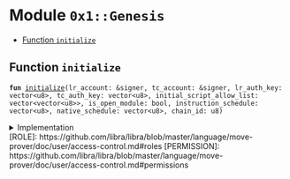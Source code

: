 
<a name="0x1_Genesis"></a>

# Module `0x1::Genesis`



-  [Function <code>initialize</code>](#0x1_Genesis_initialize)


<a name="0x1_Genesis_initialize"></a>

## Function `initialize`



<pre><code><b>fun</b> <a href="Genesis.md#0x1_Genesis_initialize">initialize</a>(lr_account: &signer, tc_account: &signer, lr_auth_key: vector&lt;u8&gt;, tc_auth_key: vector&lt;u8&gt;, initial_script_allow_list: vector&lt;vector&lt;u8&gt;&gt;, is_open_module: bool, instruction_schedule: vector&lt;u8&gt;, native_schedule: vector&lt;u8&gt;, chain_id: u8)
</code></pre>



<details>
<summary>Implementation</summary>


<pre><code><b>fun</b> <a href="Genesis.md#0x1_Genesis_initialize">initialize</a>(
    lr_account: &signer,
    tc_account: &signer,
    lr_auth_key: vector&lt;u8&gt;,
    tc_auth_key: vector&lt;u8&gt;,
    initial_script_allow_list: vector&lt;vector&lt;u8&gt;&gt;,
    is_open_module: bool,
    instruction_schedule: vector&lt;u8&gt;,
    native_schedule: vector&lt;u8&gt;,
    chain_id: u8,
) {

    <a href="LibraAccount.md#0x1_LibraAccount_initialize">LibraAccount::initialize</a>(lr_account, x"00000000000000000000000000000000");

    <a href="ChainId.md#0x1_ChainId_initialize">ChainId::initialize</a>(lr_account, chain_id);

    // On-chain config setup
    <a href="LibraConfig.md#0x1_LibraConfig_initialize">LibraConfig::initialize</a>(lr_account);

    // Currency setup
    <a href="Libra.md#0x1_Libra_initialize">Libra::initialize</a>(lr_account);

    // Currency setup
    <a href="Coin1.md#0x1_Coin1_initialize">Coin1::initialize</a>(lr_account, tc_account);
    <a href="Coin2.md#0x1_Coin2_initialize">Coin2::initialize</a>(lr_account, tc_account);

    <a href="LBR.md#0x1_LBR_initialize">LBR::initialize</a>(
        lr_account,
        tc_account,
    );

    <a href="AccountFreezing.md#0x1_AccountFreezing_initialize">AccountFreezing::initialize</a>(lr_account);

    <a href="TransactionFee.md#0x1_TransactionFee_initialize">TransactionFee::initialize</a>(tc_account);

    <a href="LibraSystem.md#0x1_LibraSystem_initialize_validator_set">LibraSystem::initialize_validator_set</a>(
        lr_account,
    );
    <a href="LibraVersion.md#0x1_LibraVersion_initialize">LibraVersion::initialize</a>(
        lr_account,
    );
    <a href="DualAttestation.md#0x1_DualAttestation_initialize">DualAttestation::initialize</a>(
        lr_account,
    );
    <a href="LibraBlock.md#0x1_LibraBlock_initialize_block_metadata">LibraBlock::initialize_block_metadata</a>(lr_account);

    <b>let</b> lr_rotate_key_cap = <a href="LibraAccount.md#0x1_LibraAccount_extract_key_rotation_capability">LibraAccount::extract_key_rotation_capability</a>(lr_account);
    <a href="LibraAccount.md#0x1_LibraAccount_rotate_authentication_key">LibraAccount::rotate_authentication_key</a>(&lr_rotate_key_cap, lr_auth_key);
    <a href="LibraAccount.md#0x1_LibraAccount_restore_key_rotation_capability">LibraAccount::restore_key_rotation_capability</a>(lr_rotate_key_cap);

    <a href="LibraTransactionPublishingOption.md#0x1_LibraTransactionPublishingOption_initialize">LibraTransactionPublishingOption::initialize</a>(
        lr_account,
        initial_script_allow_list,
        is_open_module,
    );

    <a href="LibraVMConfig.md#0x1_LibraVMConfig_initialize">LibraVMConfig::initialize</a>(
        lr_account,
        instruction_schedule,
        native_schedule,
    );

    <b>let</b> tc_rotate_key_cap = <a href="LibraAccount.md#0x1_LibraAccount_extract_key_rotation_capability">LibraAccount::extract_key_rotation_capability</a>(tc_account);
    <a href="LibraAccount.md#0x1_LibraAccount_rotate_authentication_key">LibraAccount::rotate_authentication_key</a>(&tc_rotate_key_cap, tc_auth_key);
    <a href="LibraAccount.md#0x1_LibraAccount_restore_key_rotation_capability">LibraAccount::restore_key_rotation_capability</a>(tc_rotate_key_cap);
    <a href="LibraTimestamp.md#0x1_LibraTimestamp_set_time_has_started">LibraTimestamp::set_time_has_started</a>(lr_account);
}
</code></pre>



</details>
[ROLE]: https://github.com/libra/libra/blob/master/language/move-prover/doc/user/access-control.md#roles
[PERMISSION]: https://github.com/libra/libra/blob/master/language/move-prover/doc/user/access-control.md#permissions
